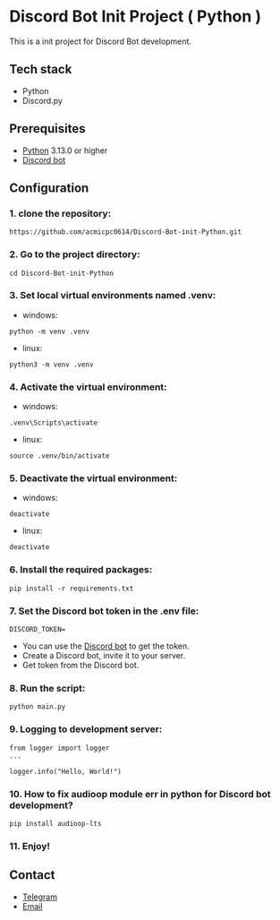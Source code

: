 # Discord Bot Init Project ( Python )

This is a init project for Discord Bot development.

## Tech stack

- Python
- Discord.py

## Prerequisites

- [Python](https://www.python.org/ftp/python/3.13.0/python-3.13.0-amd64.exe) 3.13.0 or higher
- [Discord bot](https://discord.com/developers/applications/)

## Configuration

### 1. clone the repository:

```
https://github.com/acmicpc0614/Discord-Bot-init-Python.git
```

### 2. Go to the project directory:

```
cd Discord-Bot-init-Python
```

### 3. Set local virtual environments named .venv:
- windows:
```
python -m venv .venv
```
- linux:
```
python3 -m venv .venv
```

### 4. Activate the virtual environment:
- windows:
```
.venv\Scripts\activate
```
- linux:
```
source .venv/bin/activate
```
### 5. Deactivate the virtual environment:
- windows:
```
deactivate
```
- linux:
```
deactivate
```
### 6. Install the required packages:

```
pip install -r requirements.txt
```

### 7. Set the Discord bot token in the .env file:

```
DISCORD_TOKEN=
```

- You can use the [Discord bot](https://discord.com/developers/applications/) to get the token.
- Create a Discord bot, invite it to your server.
- Get token from the Discord bot.

### 8. Run the script:

```
python main.py
```

### 9. Logging to development server:
```
from logger import logger
...

logger.info("Hello, World!")
```

### 10. How to fix audioop module err in python for Discord bot development?
```
pip install audioop-lts
```

### 11. Enjoy!


## Contact

- [Telegram](https://t.me/crypto_0614)
- [Email](mailto:pleasebugmenot.dev@gmail.com)
